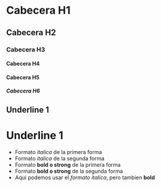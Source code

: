 # Cabecera H1
## Cabecera H2
### Cabecera H3
#### Cabecera H4
#### Cabecera H5
##### Cabecera H6 

Underline 1
------------
Underline 1
===========

- Formato *italica* de la primera forma
- Formato _italica_ de la segunda forma
- Formato **bold o strong** de la primera forma
- Formato __bold o strong__ de la segunda forma
- Aqui podemos usar el *formato italica*, pero tambien **bold**

